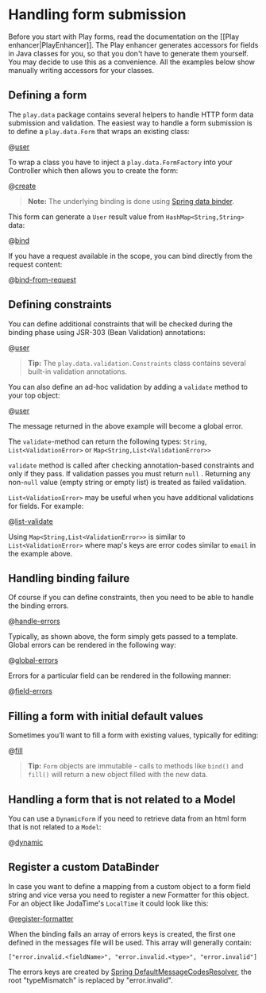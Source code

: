 <!--- Copyright (C) 2009-2016 Lightbend Inc. <https://www.lightbend.com> -->
# Handling form submission

Before you start with Play forms, read the documentation on the [[Play enhancer|PlayEnhancer]]. The Play enhancer generates accessors for fields in Java classes for you, so that you don't have to generate them yourself. You may decide to use this as a convenience. All the examples below show manually writing accessors for your classes.

## Defining a form

The `play.data` package contains several helpers to handle HTTP form data submission and validation. The easiest way to handle a form submission is to define a `play.data.Form` that wraps an existing class:

@[user](code/javaguide/forms/u1/User.java)

To wrap a class you have to inject a `play.data.FormFactory` into your Controller which then allows you to create the form:

@[create](code/javaguide/forms/JavaForms.java)

> **Note:** The underlying binding is done using [Spring data binder](https://docs.spring.io/spring/docs/3.0.x/reference/validation.html).

This form can generate a `User` result value from `HashMap<String,String>` data:

@[bind](code/javaguide/forms/JavaForms.java)

If you have a request available in the scope, you can bind directly from the request content:

@[bind-from-request](code/javaguide/forms/JavaForms.java)

## Defining constraints

You can define additional constraints that will be checked during the binding phase using JSR-303 (Bean Validation) annotations:

@[user](code/javaguide/forms/u2/User.java)

> **Tip:** The `play.data.validation.Constraints` class contains several built-in validation annotations.

You can also define an ad-hoc validation by adding a `validate` method to your top object:

@[user](code/javaguide/forms/u3/User.java)

The message returned in the above example will become a global error.

The `validate`-method can return the following types: `String`, `List<ValidationError>` or `Map<String,List<ValidationError>>`

`validate` method is called after checking annotation-based constraints and only if they pass.  If validation passes you must return `null` . Returning any non-`null` value (empty string or empty list) is treated as failed validation.

`List<ValidationError>` may be useful when you have additional validations for fields. For example:

@[list-validate](code/javaguide/forms/JavaForms.java)

Using `Map<String,List<ValidationError>>` is similar to `List<ValidationError>` where map's keys are error codes similar to `email` in the example above.

## Handling binding failure

Of course if you can define constraints, then you need to be able to handle the binding errors.

@[handle-errors](code/javaguide/forms/JavaForms.java)

Typically, as shown above, the form simply gets passed to a template.  Global errors can be rendered in the following way:

@[global-errors](code/javaguide/forms/view.scala.html)

Errors for a particular field can be rendered in the following manner:

@[field-errors](code/javaguide/forms/view.scala.html)


## Filling a form with initial default values

Sometimes you’ll want to fill a form with existing values, typically for editing:

@[fill](code/javaguide/forms/JavaForms.java)

> **Tip:** `Form` objects are immutable - calls to methods like `bind()` and `fill()` will return a new object filled with the new data.

## Handling a form that is not related to a Model

You can use a `DynamicForm` if you need to retrieve data from an html form that is not related to a `Model`:

@[dynamic](code/javaguide/forms/JavaForms.java)

## Register a custom DataBinder

In case you want to define a mapping from a custom object to a form field string and vice versa you need to register a new Formatter for this object.
For an object like JodaTime's `LocalTime` it could look like this:

@[register-formatter](code/javaguide/forms/JavaForms.java)

When the binding fails an array of errors keys is created, the first one defined in the messages file will be used. This array will generally contain:

    ["error.invalid.<fieldName>", "error.invalid.<type>", "error.invalid"]

The errors keys are created by [Spring DefaultMessageCodesResolver](http://static.springsource.org/spring/docs/3.0.7.RELEASE/javadoc-api/org/springframework/validation/DefaultMessageCodesResolver.html), the root "typeMismatch" is replaced by "error.invalid".
